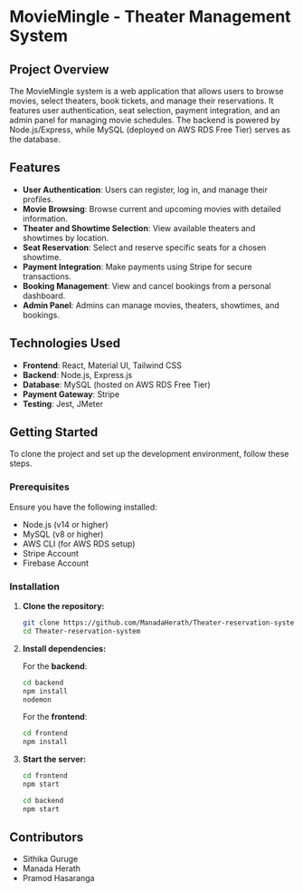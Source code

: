 # MovieMingle - Theater Management System

## Project Overview
The MovieMingle system is a web application that allows users to browse movies, select theaters, book tickets, and manage their reservations. It features user authentication, seat selection, payment integration, and an admin panel for managing movie schedules. The backend is powered by Node.js/Express, while MySQL (deployed on AWS RDS Free Tier) serves as the database.

## Features
- **User Authentication**: Users can register, log in, and manage their profiles.
- **Movie Browsing**: Browse current and upcoming movies with detailed information.
- **Theater and Showtime Selection**: View available theaters and showtimes by location.
- **Seat Reservation**: Select and reserve specific seats for a chosen showtime.
- **Payment Integration**: Make payments using Stripe for secure transactions.
- **Booking Management**: View and cancel bookings from a personal dashboard.
- **Admin Panel**: Admins can manage movies, theaters, showtimes, and bookings.

## Technologies Used
- **Frontend**: React, Material UI, Tailwind CSS
- **Backend**: Node.js, Express.js
- **Database**: MySQL (hosted on AWS RDS Free Tier)
- **Payment Gateway**: Stripe
- **Testing**: Jest, JMeter

## Getting Started
To clone the project and set up the development environment, follow these steps.

### Prerequisites
Ensure you have the following installed:
- Node.js (v14 or higher)
- MySQL (v8 or higher)
- AWS CLI (for AWS RDS setup)
- Stripe Account
- Firebase Account

### Installation
1. **Clone the repository:**

    ```bash
    git clone https://github.com/ManadaHerath/Theater-reservation-system.git
    cd Theater-reservation-system
    ```

2. **Install dependencies:**

    For the **backend**:
    ```bash
    cd backend
    npm install
    nodemon
    ```

    For the **frontend**:
    ```bash
    cd frontend
    npm install
    ```

3. **Start the server:**

    ```bash
    cd frontend
    npm start
    ```

    ```bash
    cd backend
    npm start
    ```

## Contributors
- Sithika Guruge
- Manada Herath
- Pramod Hasaranga
